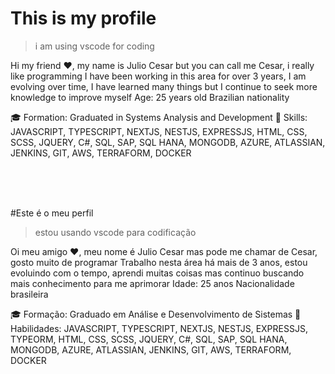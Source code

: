 # This is my profile
> i am using vscode for coding

Hi my friend ❤️, my name is Julio Cesar but you can call me Cesar, i really like programming
I have been working in this area for over 3 years, I am evolving over time, I have learned many things but I continue to seek more knowledge to improve myself
Age: 25 years old
Brazilian nationality

🎓 Formation: Graduated in Systems Analysis and Development
🎯 Skills: JAVASCRIPT, TYPESCRIPT, NEXTJS, NESTJS, EXPRESSJS, HTML, CSS, SCSS, JQUERY, C#, SQL, SAP, SQL HANA, MONGODB, AZURE, ATLASSIAN, JENKINS, GIT, AWS, TERRAFORM, DOCKER

<br>
<br>
<br>

#Este é o meu perfil
> estou usando vscode para codificação

Oi meu amigo ❤️, meu nome é Julio Cesar mas pode me chamar de Cesar, gosto muito de programar
Trabalho nesta área há mais de 3 anos, estou evoluindo com o tempo, aprendi muitas coisas mas continuo buscando mais conhecimento para me aprimorar
Idade: 25 anos
Nacionalidade brasileira

🎓 Formação: Graduado em Análise e Desenvolvimento de Sistemas
🎯 Habilidades: JAVASCRIPT, TYPESCRIPT, NEXTJS, NESTJS, EXPRESSJS, TYPEORM, HTML, CSS, SCSS, JQUERY, C#, SQL, SAP, SQL HANA, MONGODB, AZURE, ATLASSIAN, JENKINS, GIT, AWS, TERRAFORM, DOCKER
